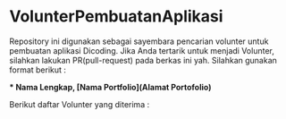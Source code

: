 # VolunterPembuatanAplikasi
Repository ini digunakan sebagai sayembara pencarian volunter untuk pembuatan aplikasi Dicoding. Jika Anda tertarik untuk menjadi Volunter, silahkan lakukan PR(pull-request) pada berkas ini yah. Silahkan gunakan format berikut :

**\* Nama Lengkap, [Nama Portfolio](Alamat Portofolio)**

Berikut daftar Volunter yang diterima :
